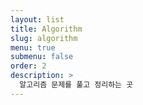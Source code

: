 ```yaml
---
layout: list
title: Algorithm
slug: algorithm
menu: true
submenu: false
order: 2
description: >
  알고리즘 문제를 풀고 정리하는 곳
---
```

